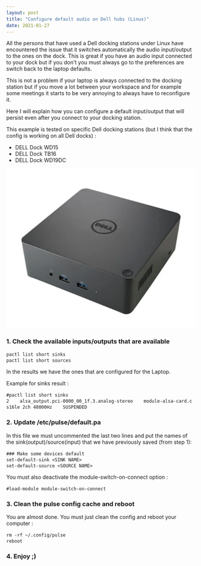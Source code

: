 ```yaml
---
layout: post
title: "Configure default audio on Dell hubs (Linux)"
date: 2021-01-27
---
```


All the persons that have used a Dell docking stations under Linux have encountered the issue that it switches automatically the audio input/output to the ones on the dock. This is great if you have an audio input connected to your dock but if you don't you must always go to the preferences are switch back to the laptop defaults. 

This is not a problem if your laptop is always connected to the docking station but if you move a lot between your workspace and for example some meetings it starts to be very annoying to always have to reconfigure it.

Here I will explain how you can configure a default input/output that will persist even after you connect to your docking station.

This example is tested on specific Dell docking stations (but I think that the config is working on all Dell docks) : 

* DELL Dock WD15
* DELL Dock TB16
* DELL Dock WD19DC

[![](../../assets/img/posts/configure-default-audio-on-dell-hubs_1.png)](../../assets/img/posts/configure-default-audio-on-dell-hubs_1.png)

### 1. Check the available inputs/outputs that are available

    pactl list short sinks
    pactl list short sources

In the results we have the ones that are configured for the Laptop. 

Example for sinks result : 

    #pactl list short sinks
    2    alsa_output.pci-0000_00_1f.3.analog-stereo    module-alsa-card.c    s16le 2ch 48000Hz    SUSPENDED

### 2. Update /etc/pulse/default.pa

In this file we must uncommented the last two lines and put the names of the sink(output)/source(input) that we have previously saved (from step 1): 

    ### Make some devices default
    set-default-sink <SINK NAME>
    set-default-source <SOURCE NAME>

You must also deactivate the module-switch-on-connect option :

    #load-module module-switch-on-connect

### 3. Clean the pulse config cache and reboot

You are almost done. You must just clean the config and reboot your computer :

    rm -rf ~/.config/pulse
    reboot

### 4. Enjoy ;)